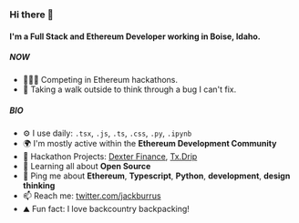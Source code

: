 ### Hi there 👋

#### I'm a Full Stack and Ethereum Developer working in Boise, Idaho.

##### NOW

- 🏃🏼‍♂️ Competing in Ethereum hackathons.
- 🐞 Taking a walk outside to think through a bug I can't fix.

##### BIO

- ⚙️ I use daily: `.tsx`, `.js`, `.ts`, `.css`, `.py`, `.ipynb`
- 🌍 I'm mostly active within the **Ethereum Development Community**
- 💅 Hackathon Projects: [Dexter Finance](https://dexterdashboard.vercel.app/), [Tx.Drip](https://tx-drip.vercel.app/)
- 🌱 Learning all about **Open Source**
- 💬 Ping me about **Ethereum**, **Typescript**, **Python**, **development**, **design thinking**
- 📫 Reach me: [twitter.com/jackburrus](https://twitter.com/jackburrus)
- ⛰ Fun fact: I love backcountry backpacking! 
